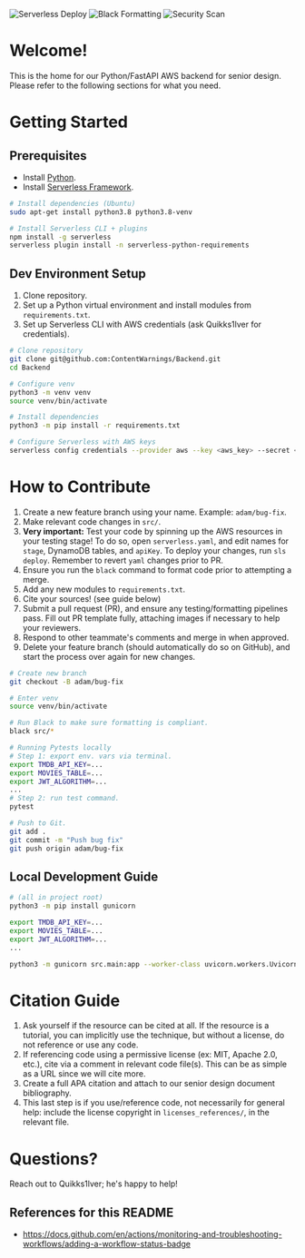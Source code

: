 ![Serverless Deploy](https://github.com/ContentWarnings/Backend/actions/workflows/serverless_deploy.yml/badge.svg)
![Black Formatting](https://github.com/ContentWarnings/Backend/actions/workflows/black.yml/badge.svg)
![Security Scan](https://github.com/ContentWarnings/Backend/actions/workflows/sast-scanner.yml/badge.svg)

# Welcome!
This is the home for our Python/FastAPI AWS backend for senior design. Please refer to the following sections for what you need.

# Getting Started

## Prerequisites
- Install [Python](https://www.python.org/).
- Install [Serverless Framework](https://www.serverless.com/).

```sh
# Install dependencies (Ubuntu)
sudo apt-get install python3.8 python3.8-venv

# Install Serverless CLI + plugins
npm install -g serverless
serverless plugin install -n serverless-python-requirements
```


## Dev Environment Setup
1. Clone repository.
2. Set up a Python virtual environment and install modules from `requirements.txt`.
3. Set up Serverless CLI with AWS credentials (ask Quikks1lver for credentials).

```sh
# Clone repository
git clone git@github.com:ContentWarnings/Backend.git
cd Backend

# Configure venv
python3 -m venv venv
source venv/bin/activate

# Install dependencies
python3 -m pip install -r requirements.txt

# Configure Serverless with AWS keys
serverless config credentials --provider aws --key <aws_key> --secret <aws_secret>
```

# How to Contribute
1. Create a new feature branch using your name. Example: `adam/bug-fix`.
2. Make relevant code changes in `src/`.
3. **Very important:** Test your code by spinning up the AWS resources in your testing stage! To do so, open `serverless.yaml`, and edit names for `stage`, DynamoDB tables, and `apiKey`. To deploy your changes, run `sls deploy`. Remember to revert `yaml` changes prior to PR.
4. Ensure you run the `black` command to format code prior to attempting a merge.
5. Add any new modules to `requirements.txt`.
6. Cite your sources! (see guide below)
7. Submit a pull request (PR), and ensure any testing/formatting pipelines pass. Fill out PR template fully, attaching images if necessary to help your reviewers.
8. Respond to other teammate's comments and merge in when approved.
9. Delete your feature branch (should automatically do so on GitHub), and start the process over again for new changes.

```sh
# Create new branch
git checkout -B adam/bug-fix

# Enter venv
source venv/bin/activate

# Run Black to make sure formatting is compliant.
black src/*

# Running Pytests locally
# Step 1: export env. vars via terminal.
export TMDB_API_KEY=...
export MOVIES_TABLE=...
export JWT_ALGORITHM=...
...
# Step 2: run test command.
pytest

# Push to Git.
git add .
git commit -m "Push bug fix"
git push origin adam/bug-fix
```

## Local Development Guide

```sh
# (all in project root)
python3 -m pip install gunicorn

export TMDB_API_KEY=...
export MOVIES_TABLE=...
export JWT_ALGORITHM=...
...

python3 -m gunicorn src.main:app --worker-class uvicorn.workers.UvicornWorker
```

# Citation Guide

1. Ask yourself if the resource can be cited at all. If the resource is a tutorial, you can implicitly use the technique, but without a license, do not reference or use any code.
2. If referencing code using a permissive license (ex: MIT, Apache 2.0, etc.), cite via a comment in relevant code file(s). This can be as simple as a URL since we will cite more.
3. Create a full APA citation and attach to our senior design document bibliography.
4. This last step is if you use/reference code, not necessarily for general help: include the license copyright in `licenses_references/`, in the relevant file.

# Questions?
Reach out to Quikks1lver; he's happy to help!

## References for this README
- https://docs.github.com/en/actions/monitoring-and-troubleshooting-workflows/adding-a-workflow-status-badge